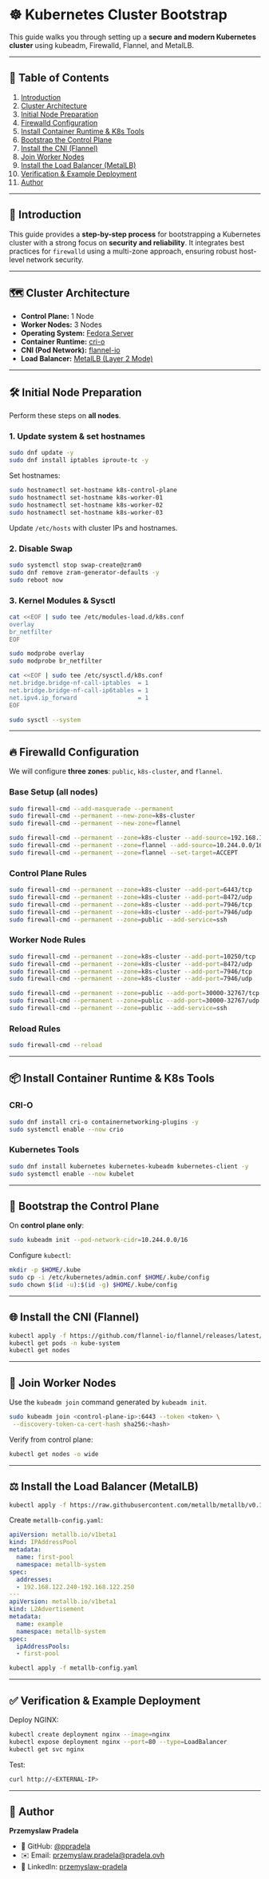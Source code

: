 # ☸️ Kubernetes Cluster Bootstrap

This guide walks you through setting up a **secure and modern Kubernetes cluster** using kubeadm, Firewalld, Flannel, and MetalLB.

---

## 📑 Table of Contents
1. [Introduction](#-introduction)  
2. [Cluster Architecture](#-cluster-architecture)  
3. [Initial Node Preparation](#-initial-node-preparation)  
4. [Firewalld Configuration](#-firewalld-configuration)  
5. [Install Container Runtime & K8s Tools](#-install-container-runtime--k8s-tools)  
6. [Bootstrap the Control Plane](#-bootstrap-the-control-plane)  
7. [Install the CNI (Flannel)](#-install-the-cni-flannel)  
8. [Join Worker Nodes](#-join-worker-nodes)  
9. [Install the Load Balancer (MetalLB)](#-install-the-load-balancer-metallb)  
10. [Verification & Example Deployment](#-verification--example-deployment)  
11. [Author](#-author)

---

## 📝 Introduction
This guide provides a **step-by-step process** for bootstrapping a Kubernetes cluster with a strong focus on **security and reliability**. It integrates best practices for `firewalld` using a multi-zone approach, ensuring robust host-level network security.

---

## 🗺️ Cluster Architecture
- **Control Plane:** 1 Node  
- **Worker Nodes:** 3 Nodes  
- **Operating System:** [Fedora Server](https://fedoraproject.org/server/)  
- **Container Runtime:** [cri-o](https://cri-o.io/)  
- **CNI (Pod Network):** [flannel-io](https://github.com/flannel-io/flannel)  
- **Load Balancer:** [MetalLB (Layer 2 Mode)](https://metallb.io/)  

---

## 🛠️ Initial Node Preparation
Perform these steps on **all nodes**.

### 1. Update system & set hostnames
```bash
sudo dnf update -y
sudo dnf install iptables iproute-tc -y
```

Set hostnames:
```bash
sudo hostnamectl set-hostname k8s-control-plane
sudo hostnamectl set-hostname k8s-worker-01
sudo hostnamectl set-hostname k8s-worker-02
sudo hostnamectl set-hostname k8s-worker-03
```

Update `/etc/hosts` with cluster IPs and hostnames.

### 2. Disable Swap
```bash
sudo systemctl stop swap-create@zram0
sudo dnf remove zram-generator-defaults -y
sudo reboot now
```

### 3. Kernel Modules & Sysctl
```bash
cat <<EOF | sudo tee /etc/modules-load.d/k8s.conf
overlay
br_netfilter
EOF

sudo modprobe overlay
sudo modprobe br_netfilter

cat <<EOF | sudo tee /etc/sysctl.d/k8s.conf
net.bridge.bridge-nf-call-iptables  = 1
net.bridge.bridge-nf-call-ip6tables = 1
net.ipv4.ip_forward                 = 1
EOF

sudo sysctl --system
```

---

## 🔥 Firewalld Configuration
We will configure **three zones**: `public`, `k8s-cluster`, and `flannel`.

### Base Setup (all nodes)
```bash
sudo firewall-cmd --add-masquerade --permanent
sudo firewall-cmd --permanent --new-zone=k8s-cluster
sudo firewall-cmd --permanent --new-zone=flannel

sudo firewall-cmd --permanent --zone=k8s-cluster --add-source=192.168.122.0/24
sudo firewall-cmd --permanent --zone=flannel --add-source=10.244.0.0/16
sudo firewall-cmd --permanent --zone=flannel --set-target=ACCEPT
```

### Control Plane Rules
```bash
sudo firewall-cmd --permanent --zone=k8s-cluster --add-port=6443/tcp
sudo firewall-cmd --permanent --zone=k8s-cluster --add-port=8472/udp
sudo firewall-cmd --permanent --zone=k8s-cluster --add-port=7946/tcp
sudo firewall-cmd --permanent --zone=k8s-cluster --add-port=7946/udp
sudo firewall-cmd --permanent --zone=public --add-service=ssh
```

### Worker Node Rules
```bash
sudo firewall-cmd --permanent --zone=k8s-cluster --add-port=10250/tcp
sudo firewall-cmd --permanent --zone=k8s-cluster --add-port=8472/udp
sudo firewall-cmd --permanent --zone=k8s-cluster --add-port=7946/tcp
sudo firewall-cmd --permanent --zone=k8s-cluster --add-port=7946/udp

sudo firewall-cmd --permanent --zone=public --add-port=30000-32767/tcp
sudo firewall-cmd --permanent --zone=public --add-port=30000-32767/udp
sudo firewall-cmd --permanent --zone=public --add-service=ssh
```

### Reload Rules
```bash
sudo firewall-cmd --reload
```

---

## 📦 Install Container Runtime & K8s Tools
### CRI-O
```bash
sudo dnf install cri-o containernetworking-plugins -y
sudo systemctl enable --now crio
```

### Kubernetes Tools
```bash
sudo dnf install kubernetes kubernetes-kubeadm kubernetes-client -y
sudo systemctl enable --now kubelet
```

---

## 🚀 Bootstrap the Control Plane
On **control plane only**:
```bash
sudo kubeadm init --pod-network-cidr=10.244.0.0/16
```

Configure `kubectl`:
```bash
mkdir -p $HOME/.kube
sudo cp -i /etc/kubernetes/admin.conf $HOME/.kube/config
sudo chown $(id -u):$(id -g) $HOME/.kube/config
```

---

## 🌐 Install the CNI (Flannel)
```bash
kubectl apply -f https://github.com/flannel-io/flannel/releases/latest/download/kube-flannel.yml
kubectl get pods -n kube-system
kubectl get nodes
```

---

## 🔗 Join Worker Nodes
Use the `kubeadm join` command generated by `kubeadm init`.
```bash
sudo kubeadm join <control-plane-ip>:6443 --token <token> \
 --discovery-token-ca-cert-hash sha256:<hash>
```

Verify from control plane:
```bash
kubectl get nodes -o wide
```

---

## ⚖️ Install the Load Balancer (MetalLB)
```bash
kubectl apply -f https://raw.githubusercontent.com/metallb/metallb/v0.15.2/config/manifests/metallb-native.yaml
```

Create `metallb-config.yaml`:
```yaml
apiVersion: metallb.io/v1beta1
kind: IPAddressPool
metadata:
  name: first-pool
  namespace: metallb-system
spec:
  addresses:
  - 192.168.122.240-192.168.122.250
---
apiVersion: metallb.io/v1beta1
kind: L2Advertisement
metadata:
  name: example
  namespace: metallb-system
spec:
  ipAddressPools:
  - first-pool
```

```bash
kubectl apply -f metallb-config.yaml
```

---

## ✅ Verification & Example Deployment
Deploy NGINX:
```bash
kubectl create deployment nginx --image=nginx
kubectl expose deployment nginx --port=80 --type=LoadBalancer
kubectl get svc nginx
```

Test:
```bash
curl http://<EXTERNAL-IP>
```

---

## 👤 Author
**Przemyslaw Pradela**  
- 💼 GitHub: [@ppradela](https://github.com/ppradela)  
- ✉️ Email: [przemyslaw.pradela@pradela.ovh](mailto:przemyslaw.pradela@pradela.ovh?subject=Kubernetes%20Cluster%20Bootstrap%20Guide)  
- 🔗 LinkedIn: [przemyslaw-pradela](https://www.linkedin.com/in/przemyslaw-pradela)

